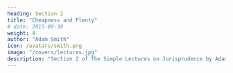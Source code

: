 ```yaml
---
heading: Section 2
title: "Cheapness and Plenty"
# date: 2015-09-30
weight: 4
author: "Adam Smith"
icon: /avatars/smith.png
image: "/covers/lectures.jpg"
description: "Section 2 of The Simple Lectures on Jurisprudence by Adam Smith"
---
```

